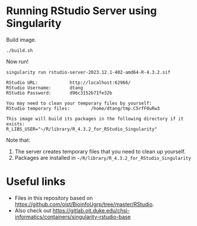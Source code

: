# Running RStudio Server using Singularity

Build image.

```console
./build.sh
```

Now run!

```console
singularity run rstudio-server-2023.12.1-402-amd64-R-4.3.2.sif
```
```
RStudio URL:            http://localhost:62966/
RStudio Username:       dtang
RStudio Password:       d96c3152b71fe32b

You may need to clean your temporary files by yourself:
RStudio temporary files:        /home/dtang/tmp.C5rfF0uRw3

This image will build its packages in the following directory if it exists:
R_LIBS_USER="~/R/library/R_4.3.2_for_RStudio_Singularity"
```

Note that:

1. The server creates temporary files that you need to clean up yourself.
2. Packages are installed in `~/R/library/R_4.3.2_for_RStudio_Singularity`

# Useful links

* Files in this repository based on <https://github.com/oist/BioinfoUgrp/tree/master/RStudio>.
* Also check out <https://gitlab.oit.duke.edu/chsi-informatics/containers/singularity-rstudio-base>

